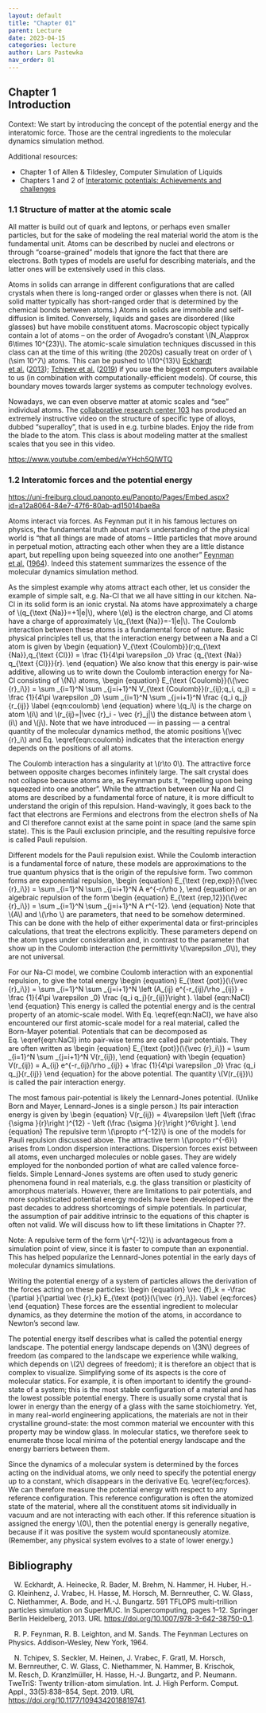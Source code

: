 ```yaml
---
layout: default
title: "Chapter 01"
parent: Lecture
date: 2023-04-15
categories: lecture
author: Lars Pastewka
nav_order: 01
---
```


<h2 class='chapterHead'><span class='titlemark'>Chapter 1</span><br />
<a id='x1-10001'></a>Introduction</h2>
<div class='framedenv' id='shaded*-1'><!--    l. 4    -->
<p class='noindent'><span class='underline'><span class='cmbx-12'>Context:</span></span> We start by introducing the concept of the potential energy and the interatomic force. Those are the central ingredients to the molecular dynamics simulation method.</p>
</div>
<div class='framedenv' id='shaded*-1'><!--    l. 8    -->
<p class='noindent'><span class='underline'><span class='cmbx-12'>Additional resources:</span></span></p>
<ul class='itemize1'>
<li class='itemize'>Chapter 1 of Allen &amp; Tildesley, Computer Simulation of Liquids</li>
<li class='itemize'>Chapters 1 and 2 of <a href='https://doi.org/10.1080/23746149.2022.2093129'>Interatomic potentials: Achievements and challenges</a></li>
</ul>
</div>
<h3 class='sectionHead'><span class='titlemark'>1.1</span> <a id='x1-20001.1'></a>Structure of matter at the atomic scale</h3>
<!--    l. 17    -->
<p class='noindent'>All matter is build out of quark and leptons, or perhaps even smaller particles, but for the sake of modeling the real material world the atom is the fundamental unit. Atoms can be described by nuclei and electrons or through “coarse-grained” models that ignore the fact that there are electrons. Both types of models are useful for describing materials, and the latter ones will be extensively used in this class.</p>
<!--    l. 19    -->
<p class='indent'>Atoms in solids can arrange in different configurations that are called crystals when there is long-ranged order or glasses when there is not. (All solid matter typically has short-ranged order that is determined by the chemical bonds between atoms.) Atoms in solids are immobile and self-diffusion is limited. Conversely, liquids and gases are disordered (like glasses) but have mobile constituent atoms. Macroscopic object typically contain a lot of atoms – on the order of Avogadro’s
constant \(N_A\approx 6\times 10^{23}\). The atomic-scale simulation techniques discussed in this class can at the time of this writing (the 2020s) casually treat on order of \(\sim 10^7\) atoms. This can be pushed to \(10^{13}\) <a href='#XEckhardt2013-oh'>Eckhardt et al.</a> (<a href='#XEckhardt2013-oh'>2013</a>); <a href='#XTchipev2019-fl'>Tchipev et al.</a> (<a href='#XTchipev2019-fl'>2019</a>) if you use the biggest computers available to us (in combination with
computationally-efficient models). Of course, this boundary moves towards larger systems as computer technology evolves.</p>
<!--    l. 23    -->
<p class='indent'>Nowadays, we can even observe matter at atomic scales and “see” individual atoms. The <a href='https://www.sfb-transregio103.de/'>collaborative research center 103</a> has produced an extremely instructive video on the structure of specific type of alloys, dubbed “superalloy”, that is used in e.g. turbine blades. Enjoy the ride from the blade to the atom. This class is about modeling matter at the smallest scales that you see in this video.</p>
<!--    l. 25    -->
<p class='indent'><a class='url' href='https://www.youtube.com/embed/wYHch5QIWTQ'><span class='cmtt-12'>https://www.youtube.com/embed/wYHch5QIWTQ</span></a></p>
<!--    l. 27    -->
<p class='noindent'></p>
<h3 class='sectionHead'><span class='titlemark'>1.2</span> <a id='x1-30001.2'></a>Interatomic forces and the potential energy</h3>
<!--    l. 29    -->
<p class='noindent'><a class='url' href='https://uni-freiburg.cloud.panopto.eu/Panopto/Pages/Embed.aspx?id=a12a8064-84e7-47f6-80ab-ad15014bae8a'><span class='cmtt-12'>https://uni-freiburg.cloud.panopto.eu/Panopto/Pages/Embed.aspx?id=a12a8064-84e7-47f6-80ab-ad15014bae8a</span></a></p>
<!--    l. 31    -->
<p class='indent'>Atoms interact via forces. As Feynman put it in his famous lectures on physics, the fundamental truth about man’s understanding of the physical world is “that all things are made of atoms – little particles that move around in perpetual motion, attracting each other when they are a little distance apart, but repelling upon being squeezed into one another” <a href='#XFeynman1964Book'>Feynman et al.</a> (<a href='#XFeynman1964Book'>1964</a>). Indeed this statement summarizes
the essence of the molecular dynamics simulation method.</p>
<!--    l. 33    -->
<p class='indent'>As the simplest example why atoms attract each other, let us consider the example of simple salt, e.g. Na-Cl that we all have sitting in our kitchen. Na-Cl in its solid form is an ionic crystal. Na atoms have approximately a charge of \(q_{\text {Na}}=+1|e|\), where \(e\) is the electron charge, and Cl atoms have a charge of approximately \(q_{\text {Na}}=-1|e|\). The Coulomb interaction between these atoms is a fundamental force of nature. Basic physical principles tell us, that the
interaction energy between a Na and a Cl atom is given by \begin {equation} V_{\text {Coulomb}}(r;q_{\text {Na}},q_{\text {Cl}}) = \frac {1}{4\pi \varepsilon _0} \frac {q_{\text {Na}} q_{\text {Cl}}}{r}. \end {equation}<a id='x1-3001r1'></a> We also know that this energy is pair-wise additive, allowing us to write down the Coulomb interaction energy for Na-Cl consisting of \(N\) atoms, \begin {equation} E_{\text {Coulomb}}(\{\vec {r}_i\}) = \sum _{i=1}^N \sum _{j=i+1}^N V_{\text {Coulomb}}(r_{ij};q_i, q_j)
= \frac {1}{4\pi \varepsilon _0} \sum _{i=1}^N \sum _{j=i+1}^N \frac {q_i q_j}{r_{ij}} \label {eqn:coulomb} \end {equation}<a id='x1-3002r2'></a> where \(q_i\) is the charge on atom \(i\) and \(r_{ij}=|\vec {r}_i - \vec {r}_j|\) the distance between atom \(i\) and \(j\). Note that we have introduced — in passing — a central quantity of the molecular dynamics method, the atomic positions \(\vec {r}_i\) and Eq. \eqref{eqn:coulomb} indicates that the interaction energy depends on the positions of all
atoms.</p>
<!--    l. 44    -->
<p class='indent'>The Coulomb interaction has a singularity at \(r\to 0\). The attractive force between opposite charges becomes infinitely large. The salt crystal does not collapse because atoms are, as Feynman puts it, “repelling upon being squeezed into one another”. While the attraction between our Na and Cl atoms are described by a fundamental force of nature, it is more difficult to understand the origin of this repulsion. Hand-wavingly, it goes back to the fact that electrons are Fermions and
electrons from the electron shells of Na and Cl therefore cannot exist at the same point in space (and the same spin state). This is the Pauli exclusion principle, and the resulting repulsive force is called Pauli repulsion.</p>
<!--    l. 46    -->
<p class='indent'>Different models for the Pauli repulsion exist. While the Coulomb interaction is a fundamental force of nature, these models are approximations to the true quantum physics that is the origin of the repulsive form. Two common forms are exponential repulsion, \begin {equation} E_{\text {rep,exp}}(\{\vec {r}_i\}) = \sum _{i=1}^N \sum _{j=i+1}^N A e^{-r/\rho }, \end {equation}<a id='x1-3003r3'></a> or an algebraic repulsion of the form \begin {equation} E_{\text {rep,12}}(\{\vec {r}_i\}) =
\sum _{i=1}^N \sum _{j=i+1}^N A r^{-12}. \end {equation}<a id='x1-3004r4'></a> Note that \(A\) and \(\rho \) are <span class='cmti-12'>parameters</span>, that need to be somehow determined. This can be done with the help of either experimental data or <span class='cmti-12'>first-principles</span> calculations, that treat the electrons explicitly. These parameters depend on the atom types under consideration and, in contrast to the parameter that show up in the Coulomb interaction (the permittivity
\(\varepsilon _0\)), they are not universal.</p>
<!--    l. 56    -->
<p class='indent'>For our Na-Cl model, we combine Coulomb interaction with an exponential repulsion, to give the total energy \begin {equation} E_{\text {pot}}(\{\vec {r}_i\}) = \sum _{i=1}^N \sum _{j=i+1}^N \left (A_{ij} e^{-r_{ij}/\rho _{ij}} + \frac {1}{4\pi \varepsilon _0} \frac {q_i q_j}{r_{ij}}\right ). \label {eqn:NaCl} \end {equation}<a id='x1-3005r5'></a> This energy is called the <span class='cmti-12'>potential energy</span> and is the central property of an atomic-scale model. With
Eq. \eqref{eqn:NaCl}, we have also encountered our first atomic-scale model for a real material, called the <span class='cmti-12'>Born-Mayer</span> potential. Potentials that can be decomposed as Eq. \eqref{eqn:NaCl} into pair-wise terms are called <span class='cmti-12'>pair potentials</span>. They are often written as \begin {equation} E_{\text {pot}}(\{\vec {r}_i\}) = \sum _{i=1}^N \sum _{j=i+1}^N V(r_{ij}), \end {equation}<a id='x1-3006r6'></a> with \begin {equation} V(r_{ij}) = A_{ij}
e^{-r_{ij}/\rho _{ij}} + \frac {1}{4\pi \varepsilon _0} \frac {q_i q_j}{r_{ij}} \end {equation}<a id='x1-3007r7'></a> for the above potential. The quantity \(V(r_{ij})\) is called the pair interaction energy.</p>
<!--    l. 71    -->
<p class='indent'>The most famous pair-potential is likely the <span class='cmti-12'>Lennard-Jones</span> potential. (Unlike Born and Mayer, Lennard-Jones is a single person.) Its pair interaction energy is given by \begin {equation} V(r_{ij}) = 4\varepsilon \left [\left (\frac {\sigma }{r}\right )^{12} - \left (\frac {\sigma }{r}\right )^6\right ]. \end {equation}<a id='x1-3008r8'></a> The repulsive term \(\propto r^{-12}\) is one of the models for Pauli repulsion discussed above. The attractive term
\(\propto r^{-6}\) arises from <span class='cmti-12'>London dispersion interactions</span>. Dispersion forces exist between all atoms, even uncharged molecules or noble gases. They are widely employed for the nonbonded portion of what are called <span class='cmti-12'>valence</span> <span class='cmti-12'>force-fields</span>. Simple Lennard-Jones systems are often used to study generic phenomena found in real materials, e.g. the glass transition or plasticity of amorphous materials. However, there are
limitations to pair potentials, and more sophisticated potential energy models have been developed over the past decades to address shortcomings of simple potentials. In particular, the assumption of <span class='cmti-12'>pair additive</span> intrinsic to the equations of this chapter is often not valid. We will discuss how to lift these limitations in Chapter <span class='cmbx-12'>??</span>.</p>
<div class='framedenv' id='shaded*-1'><!--    l. 77    -->
<p class='noindent'><span class='underline'><span class='cmbx-12'>Note:</span></span> A repulsive term of the form \(r^{-12}\) is advantageous from a simulation point of view, since it is faster to compute than an exponential. This has helped popularize the Lennard-Jones potential in the early days of molecular dynamics simulations.</p>
</div>
<!--    l. 81    -->
<p class='indent'>Writing the potential energy of a system of particles allows the derivation of the forces acting on these particles: \begin {equation} \vec {f}_k = -\frac {\partial }{\partial \vec {r}_k} E_{\text {pot}}(\{\vec {r}_i\}). \label {eq:forces} \end {equation}<a id='x1-3009r9'></a> These forces are the essential ingredient to <span class='cmti-12'>molecular dynamics</span>, as they determine the motion of the atoms, in accordance to Newton’s second law.</p>
<!--    l. 88    -->
<p class='indent'>The potential energy itself describes what is called the <span class='cmti-12'>potential energy</span> <span class='cmti-12'>landscape</span>. The potential energy landscape depends on \(3N\) degrees of freedom (as compared to the landscape we experience while walking, which depends on \(2\) degrees of freedom); it is therefore an object that is complex to visualize. Simplifying some of its aspects is the core of <span class='cmti-12'>molecular statics</span>. For example, it is often
important to identify the ground-state of a system; this is the most stable configuration of a material and has the lowest possible potential energy. There is usually some crystal that is lower in energy than the energy of a glass with the same stoichiometry. Yet, in many real-world engineering applications, the materials are not in their crystalline ground-state: the most common material we encounter with this property may be window glass. In molecular statics, we therefore seek to enumerate those
<span class='cmti-12'>local</span> <span class='cmti-12'>minima</span> of the potential energy landscape and the energy barriers between them.</p>
<!--    l. 90    -->
<p class='indent'>Since the dynamics of a molecular system is determined by the forces acting on the individual atoms, we only need to specify the potential energy up to a constant, which disappears in the derivative Eq. \eqref{eq:forces}. We can therefore measure the potential energy with respect to any reference configuration. This reference configuration is often the atomized state of the material, where all the constituent atoms sit individually in vacuum and are not interacting with each other.
If this reference situation is assigned the energy \(0\), then the potential energy is generally negative, because if it was positive the system would spontaneously atomize. (Remember, any physical system evolves to a state of lower energy.)</p>
<h2 class='likechapterHead'><a id='x1-4000'></a>Bibliography</h2>
<div class='thebibliography'>
<p class='bibitem'><span class='biblabel'><a id='XEckhardt2013-oh'></a><span class='bibsp'>   </span></span>W. Eckhardt, A. Heinecke, R. Bader, M. Brehm, N. Hammer, H. Huber, H.-G. Kleinhenz, J. Vrabec, H. Hasse, M. Horsch, M. Bernreuther, C. W. Glass, C. Niethammer, A. Bode, and H.-J. Bungartz. 591 TFLOPS multi-trillion particles simulation on SuperMUC. In <span class='cmti-12'>Supercomputing</span>, pages 1–12. Springer
Berlin Heidelberg, 2013. URL <a class='url' href='https://doi.org/10.1007/978-3-642-38750-0_1'><span class='cmtt-12'>https://doi.org/10.1007/978-3-642-38750-0_1</span></a>.</p>
<p class='bibitem'><span class='biblabel'><a id='XFeynman1964Book'></a><span class='bibsp'>   </span></span>R. P. Feynman, R. B. Leighton, and M. Sands. <span class='cmti-12'>The Feynman Lectures</span> <span class='cmti-12'>on Physics</span>. Addison-Wesley, New York, 1964.</p>
<p class='bibitem'><span class='biblabel'><a id='XTchipev2019-fl'></a><span class='bibsp'>   </span></span>N. Tchipev, S. Seckler, M. Heinen, J. Vrabec, F. Gratl, M. Horsch, M. Bernreuther, C. W. Glass, C. Niethammer, N. Hammer, B. Krischok, M. Resch, D. Kranzlmüller, H. Hasse, H.-J. Bungartz, and P. Neumann. TweTriS: Twenty trillion-atom simulation. <span class='cmti-12'>Int. J. High Perform. Comput. Appl.</span>,
33(5):838–854, Sept. 2019. URL <a class='url' href='https://doi.org/10.1177/1094342018819741'><span class='cmtt-12'>https://doi.org/10.1177/1094342018819741</span></a>.</p>
</div>
